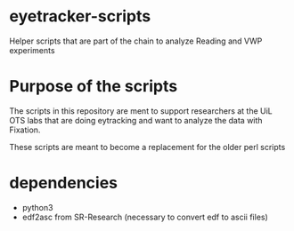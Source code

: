 # eyetracker-scripts
Helper scripts that are part of the chain to analyze Reading and VWP experiments

# Purpose of the scripts
The scripts in this repository are ment to support researchers at the UiL OTS
labs that are doing eytracking and want to analyze the data with Fixation.

These scripts are meant to become a replacement for the older perl scripts

# dependencies
- python3 
- edf2asc from SR-Research (necessary to convert edf to ascii files)
